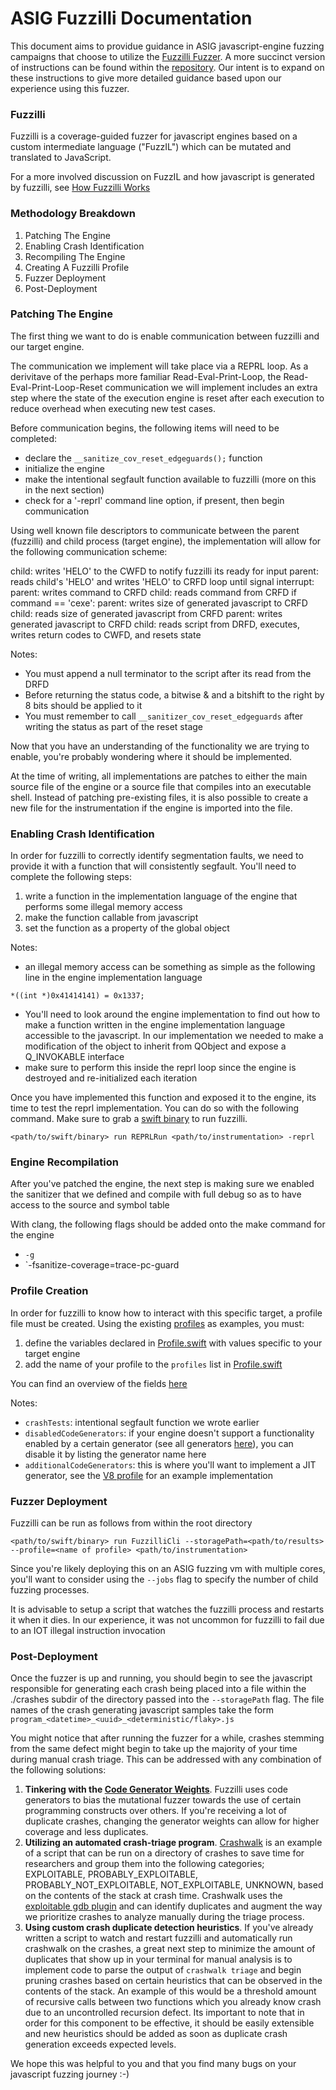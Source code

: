 ASIG Fuzzilli Documentation
==========================


This document aims to providue guidance in ASIG javascript-engine fuzzing campaigns that choose to utilize the [Fuzzilli Fuzzer](https://github.com/googleprojectzero/fuzzilli). A more succinct version of instructions can be found within the [repository](https://github.com/googleprojectzero/fuzzilli/blob/main/Targets/README.md). Our intent is to expand on these instructions to give more detailed guidance based upon our experience using this fuzzer. 


### Fuzzilli
Fuzzilli is a coverage-guided fuzzer for javascript engines based on a custom intermediate language ("FuzzIL") which can be mutated and translated to JavaScript.

For a more involved discussion on FuzzIL and how javascript is generated by fuzzilli, see [How Fuzzilli Works](https://github.com/googleprojectzero/fuzzilli/blob/main/Docs/HowFuzzilliWorks.md)


### Methodology Breakdown
1. Patching The Engine
2. Enabling Crash Identification
3. Recompiling The Engine
4. Creating A Fuzzilli Profile
5. Fuzzer Deployment
6. Post-Deployment


### Patching The Engine
The first thing we want to do is enable communication between fuzzilli and our target engine. 

The communication we implement will take place via a REPRL loop. As a derivitave of the perhaps more familiar Read-Eval-Print-Loop, the Read-Eval-Print-Loop-Reset communication we will implement includes an extra step where the state of the execution engine is reset after each execution to reduce overhead when executing new test cases.

Before communication begins, the following items will need to be completed:
- declare the `__sanitize_cov_reset_edgeguards();` function
- initialize the engine
- make the intentional segfault function available to fuzzilli (more on this in the next section)
- check for a '-reprl' command line option, if present, then begin communication

Using well known file descriptors to communicate between the parent (fuzzilli) and child process (target engine), the implementation will allow for the following communication scheme:

child: writes 'HELO' to the CWFD to notify fuzzilli its ready for input
parent: reads child's 'HELO' and writes 'HELO' to CRFD
loop until signal interrupt:
    parent: writes command to CRFD
    child: reads command from CRFD
    if command == 'cexe':
        parent: writes size of generated javascript to CRFD
        child: reads size of generated javascript from CRFD
        parent: writes generated javascript to CRFD
        child: reads script from DRFD, executes, writes return codes to CWFD, and resets state

Notes:
- You must append a null terminator to the script after its read from the DRFD
- Before returning the status code, a bitwise & and a bitshift to the right by 8 bits should be applied to it 
- You must remember to call `__sanitizer_cov_reset_edgeguards` after writing the status as part of the reset stage

Now that you have an understanding of the functionality we are trying to enable, you're probably wondering where it should be implemented.

At the time of writing, all implementations are patches to either the main source file of the engine or a source file that compiles into an executable shell. Instead of patching pre-existing files, it is also possible to create a new file for the instrumentation if the engine is imported into the file. 


### Enabling Crash Identification
In order for fuzzilli to correctly identify segmentation faults, we need to provide it with a function that will consistently segfault. You'll need to complete the following steps:

1. write a function in the implementation language of the engine that performs some illegal memory access 
2. make the function callable from javascript
3. set the function as a property of the global object

Notes:
- an illegal memory access can be something as simple as the following line in the engine implementation language
```
*((int *)0x41414141) = 0x1337; 
```
- You'll need to look around the engine implementation to find out how to make a function written in the engine implementation language accessible to the javascript. In our implementation we needed to make a modification of the object to inherit from QObject and expose a Q_INVOKABLE interface 
- make sure to perform this inside the reprl loop since the engine is destroyed and re-initialized each iteration

Once you have implemented this function and exposed it to the engine, its time to test the reprl implementation. You can do so with the following command. Make sure to grab a [swift binary](https://www.swift.org/download/) to run fuzzilli.
```
<path/to/swift/binary> run REPRLRun <path/to/instrumentation> -reprl
```


### Engine Recompilation
After you've patched the engine, the next step is making sure we enabled the sanitizer that we defined and compile with full debug so as to have access to the source and symbol table

With clang, the following flags should be added onto the make command for the engine
- `-g`
- `-fsanitize-coverage=trace-pc-guard


### Profile Creation
In order for fuzzilli to know how to interact with this specific target, a profile file must be created. Using the existing [profiles](https://github.com/googleprojectzero/fuzzilli/tree/main/Sources/FuzzilliCli/Profiles) as examples, you must: 
1. define the variables declared in [Profile.swift](https://github.com/googleprojectzero/fuzzilli/blob/main/Sources/FuzzilliCli/Profiles/Profile.swift) with values specific to your target engine
2. add the name of your profile to the `profiles` list in [Profile.swift](https://github.com/googleprojectzero/fuzzilli/blob/main/Sources/FuzzilliCli/Profiles/Profile.swift)

You can find an overview of the fields [here](https://github.com/googleprojectzero/fuzzilli/tree/main/Targets#profile-fields)

Notes:
- `crashTests`: intentional segfault function we wrote earlier
- `disabledCodeGenerators`: if your engine doesn't support a functionality enabled by a certain generator (see all generators [here](https://github.com/googleprojectzero/fuzzilli/blob/main/Sources/FuzzilliCli/CodeGeneratorWeights.swift)), you can disable it by listing the generator name here
- `additionalCodeGenerators`: this is where you'll want to implement a JIT generator, see the [V8 profile](https://github.com/googleprojectzero/fuzzilli/blob/main/Sources/FuzzilliCli/Profiles/V8Profile.swift) for an example implementation


### Fuzzer Deployment
Fuzzilli can be run as follows from within the root directory
```
<path/to/swift/binary> run FuzzilliCli --storagePath=<path/to/results> --profile=<name of profile> <path/to/instrumentation>
```

Since you're likely deploying this on an ASIG fuzzing vm with multiple cores, you'll want to consider using the `--jobs` flag to specify the number of child fuzzing processes.

It is advisable to setup a script that watches the fuzzilli process and restarts it when it dies. In our experience, it was not uncommon for fuzzilli to fail due to an IOT illegal instruction invocation


### Post-Deployment
Once the fuzzer is up and running, you should begin to see the javascript responsible for generating each crash being placed into a file within the ./crashes subdir of the directory passed into the `--storagePath` flag. The file names of the crash generating javascript samples take the form `program_<datetime>_<uuid>_<deterministic/flaky>.js`


You might notice that after running the fuzzer for a while, crashes stemming from the same defect might begin to take up the majority of your time during manual crash triage. This can be addressed with any combination of the following solutions:

1. **Tinkering with the [Code Generator Weights](https://github.com/googleprojectzero/fuzzilli/blob/main/Sources/FuzzilliCli/CodeGeneratorWeights.swift)**. Fuzzilli uses code generators to bias the mutational fuzzer towards the use of certain programming constructs over others. If you're receiving a lot of duplicate crashes, changing the generator weights can allow for higher coverage and less duplicates.
2. **Utilizing an automated crash-triage program**. [Crashwalk](https://github.com/bnagy/crashwalk) is an example of a script that can be run on a directory of crashes to save time for researchers and group them into the following categories; EXPLOITABLE, PROBABLY_EXPLOITABLE, PROBABLY_NOT_EXPLOITABLE, NOT_EXPLOITABLE, UNKNOWN, based on the contents of the stack at crash time. Crashwalk uses the [exploitable gdb plugin](https://github.com/jfoote/exploitable) and can identify duplicates and augment the way we prioritize crashes to analyze manually during the triage process.
3. **Using custom crash duplicate detection heuristics**. If you've already written a script to watch and restart fuzzilli and automatically run crashwalk on the crashes, a great next step to minimize the amount of duplicates that show up in your terminal for manual analysis is to implement code to parse the output of `crashwalk triage` and begin pruning crashes based on certain heuristics that can be observed in the contents of the stack. An example of this would be a threshold amount of recursive calls between two functions which you already know crash due to an uncontrolled recursion defect. Its important to note that in order for this component to be effective, it should be easily extensible and new heuristics should be added as soon as duplicate crash generation exceeds expected levels.


We hope this was helpful to you and that you find many bugs on your javascript fuzzing journey :-)

